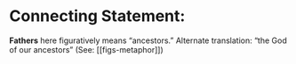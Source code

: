 # Connecting Statement:

**Fathers** here figuratively means “ancestors.” Alternate translation: “the God of our ancestors” (See: [[figs-metaphor]])